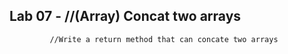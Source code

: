 ## Lab 07 -  //(Array) Concat two arrays
             //Write a return method that can concate two arrays